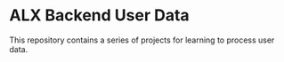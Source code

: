# ALX Backend User Data

This repository contains a series of projects for learning to process user data.
